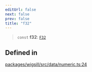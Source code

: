 ```yaml
---
editUrl: false
next: false
prev: false
title: "f32"
---
```


> `const` **f32**: [`F32`](/api/wigsill/data/type-aliases/f32/)

## Defined in

[packages/wigsill/src/data/numeric.ts:24](https://github.com/software-mansion-labs/wigsill/blob/3eabd476f023822e50f40404033f5b0520bf8089/packages/wigsill/src/data/numeric.ts#L24)
